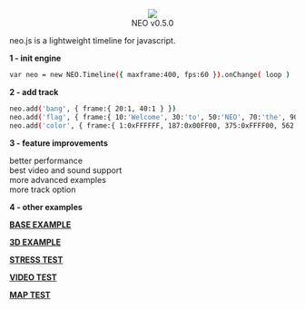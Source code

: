 <p align="center"><a href="http://lo-th.github.io/neo/"><img src="http://lo-th.github.io/neo/examples/assets/neo.jpg"/></a><br>NEO v0.5.0</p>

neo.js is a lightweight timeline for javascript.

**1 - init engine**
```sh
var neo = new NEO.Timeline({ maxframe:400, fps:60 }).onChange( loop )
```
**2 - add track**
```sh
neo.add('bang', { frame:{ 20:1, 40:1 } })
neo.add('flag', { frame:{ 10:'Welcome', 30:'to', 50:'NEO', 70:'the', 90:'ultimate', 110:'timeline' } })
neo.add('color', { frame:{ 1:0xFFFFFF, 187:0x00FF00, 375:0xFFFF00, 562:0xFF0000, 740:0xFFFFFF } })
```
**3 - feature improvements**

better performance<br>
best video and sound support<br>
more advanced examples<br>
more track option

**4 - other examples**

[**BASE EXAMPLE**](http://lo-th.github.io/neo/index.html)

[**3D EXAMPLE**](http://lo-th.github.io/neo/examples/neo_3d.html)

[**STRESS TEST**](http://lo-th.github.io/neo/examples/neo_stress.html)

[**VIDEO TEST**](http://lo-th.github.io/neo/examples/neo_video.html)

[**MAP TEST**](http://lo-th.github.io/neo/examples/neo_sound.html)